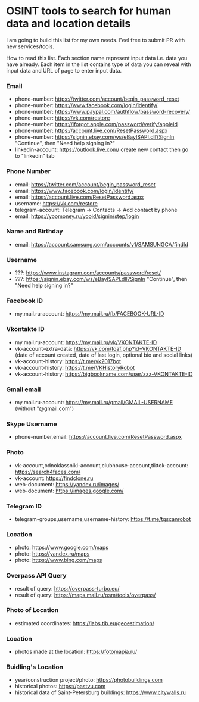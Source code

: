 # OSINT tools to search for human data and location details

I am going to build this list for my own needs. Feel free to submit PR with new services/tools.

How to read this list. Each section name represent input data i.e. data you have already. Each item in the list contains type of data you can reveal with input data and URL of page to enter input data.

### Email

- phone-number: https://twitter.com/account/begin_password_reset
- phone-number: https://www.facebook.com/login/identify/
- phone-number: https://www.paypal.com/authflow/password-recovery/
- phone-number: https://vk.com/restore
- phone-number: https://iforgot.apple.com/password/verify/appleid
- phone-number: https://account.live.com/ResetPassword.aspx
- phone-number: https://signin.ebay.com/ws/eBayISAPI.dll?SignIn "Continue", then "Need help signing in?"
- linkedin-account: https://outlook.live.com/ create new contact then go to "linkedin" tab

### Phone Number

- email: https://twitter.com/account/begin_password_reset
- email: https://www.facebook.com/login/identify/
- email: https://account.live.com/ResetPassword.aspx
- username: https://vk.com/restore
- telegram-account: Telegram -> Contacts -> Add contact by phone
- email: https://yoomoney.ru/yooid/signin/step/login

### Name and Birthday

- email: https://account.samsung.com/accounts/v1/SAMSUNGCA/findId

### Username

- ???: https://www.instagram.com/accounts/password/reset/
- ???: https://signin.ebay.com/ws/eBayISAPI.dll?SignIn "Continue", then "Need help signing in?"

### Facebook ID

- my.mail.ru-account: https://my.mail.ru/fb/FACEBOOK-URL-ID

### Vkontakte ID

- my.mail.ru-account: https://my.mail.ru/vk/VKONTAKTE-ID
- vk-account-extra-data: https://vk.com/foaf.php?id=VKONTAKTE-ID (date of account created, date of last login, optional bio and social links)
- vk-account-history: https://t.me/vk2017bot
- vk-account-history: https://t.me/VKHistoryRobot
- vk-account-history: https://bigbookname.com/user/zzz-VKONTAKTE-ID

### Gmail email

- my.mail.ru-account: https://my.mail.ru/gmail/GMAIL-USERNAME (without "@gmail.com")

### Skype Username
- phone-number,email: https://account.live.com/ResetPassword.aspx

### Photo

- vk-account,odnoklassniki-account,clubhouse-account,tiktok-account: https://search4faces.com/
- vk-account: https://findclone.ru
- web-document: https://yandex.ru/images/
- web-document: https://images.google.com/

### Telegram ID

- telegram-groups,username,username-history: https://t.me/tgscanrobot

### Location

* photo: https://www.google.com/maps
* photo: https://yandex.ru/maps
* photo: https://www.bing.com/maps

### Overpass API Query

* result of query: https://overpass-turbo.eu/
* result of query: https://maps.mail.ru/osm/tools/overpass/

### Photo of Location

* estimated coordinates: https://labs.tib.eu/geoestimation/

### Location

* photos made at the location: https://fotomapia.ru/

### Buidling's Location

* year/construction project/photo: https://photobuildings.com 
* historical photos: https://pastvu.com 
* historical data of Saint-Petersburg buildings: https://www.citywalls.ru 
